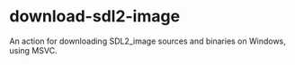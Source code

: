 # download-sdl2-image
An action for downloading SDL2_image sources and binaries on Windows, using MSVC.
